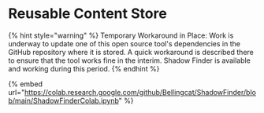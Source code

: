 # Reusable Content Store

{% hint style="warning" %}
Temporary Workaround in Place: Work is underway to update one of this open source tool's dependencies in the GitHub repository where it is stored. A quick workaround is described there to ensure that the tool works fine in the interim. Shadow Finder is available and working during this period.
{% endhint %}

{% embed url="https://colab.research.google.com/github/Bellingcat/ShadowFinder/blob/main/ShadowFinderColab.ipynb" %}
